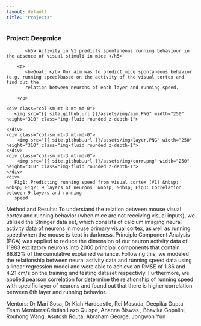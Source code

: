 ```yaml
---
layout: default
title: "Projects"
---
```




<div class="row gx-5 mb-5">
   
   <h3 class="fw-bold border-bottom pb-3 mb-5">Project: Deepmice</h3>
        
           <h5> Activity in V1 predicts spontaneous running behaviour in the absence of visual stimuli in mice </h5>
   
        <p>  
           <b>Goal: </b> Our aim was to predict mice spontaneous behavior (e.g. running speed)based on the activity of the visual cortex and find out the
           relation between neurons of each layer and running speed.
           
        </p>   
   
    <div class="col-sm mt-3 mt-md-0">
       <img src="{{ site.github.url }}/assets/img/aim.PNG" width="250" height="310" class="img-fluid rounded z-depth-1">
     
    </div>
    <div class="col-sm mt-3 mt-md-0">
        <img src="{{ site.github.url }}/assets/img/layer.PNG" width="250" height="310" class="img-fluid rounded z-depth-1"> 
    </div>
    <div class="col-sm mt-3 mt-md-0">
        <img src="{{ site.github.url }}/assets/img/corr.png" width="250" height="310" class="img-fluid rounded z-depth-1">
    </div>
    <div>
       Fig1: Predicting running speed from visual cortex (V1) &nbsp; &nbsp; Fig2: 9 layers of neurons  &nbsp; &nbsp; Fig3: Correlation between 9 layers and running
       speed.
   </div>
   <div>  
      <p>
        Method and Results: To understand the relation between mouse visual cortex and running behavior (when mice are not receiving visual inputs), we utilized
        the Stringer data set, which consists of calcium imaging neural activity data of neurons in mouse primary visual cortex, as well as running speed when the
        mouse is kept in darkness. Principle Component Analysis (PCA) was applied to reduce the dimension of our neuron activity data of 11983 excitatory neurons into
        2000 principal components that contain 88.82% of the cumulative explained variance. Following this, we modeled the relationship between neural activity data
        and running speed data using a linear regression model and were able to achieve an RMSE of 1.86 and 4.21 cm/s on the training and testing dataset respectivly. 
        Furthermore, we applied pearson correlation for determine the relationship of running speed with specific layer of neurons and found out that there is higher
        correlation between 6th layer and running behavior. 
      </p>
      <p>
         Mentors: Dr Mari Sosa, Dr Kiah Hardcastle, Rei Masuda, Deepika Gupta
         Team Members:Cristian Lazo Quispe, Ananna Biswas , Bhavika Gopalini, Rouhong Wang, Asutosh Routa, Abraham George, Jongwon Yun
      </p> 
      
   </div>
   
</div>

